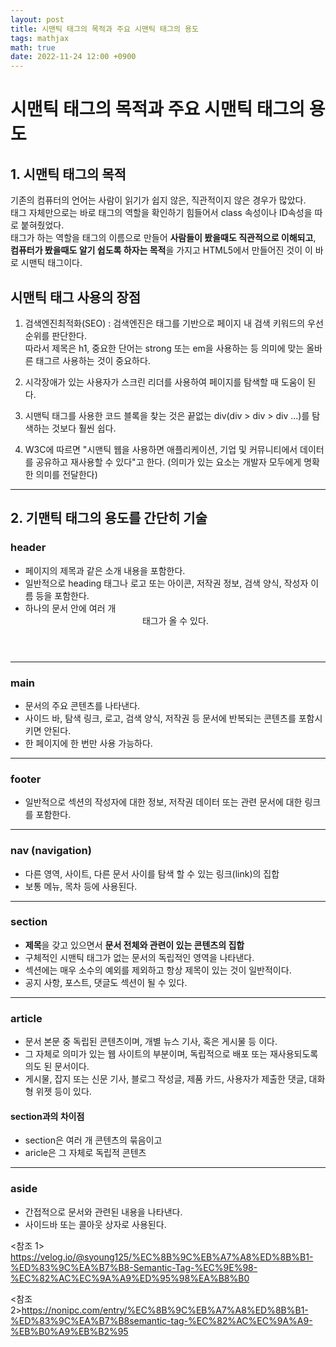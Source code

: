 ```yaml
---
layout: post
title: 시맨틱 태그의 목적과 주요 시맨틱 태그의 용도
tags: mathjax
math: true
date: 2022-11-24 12:00 +0900
---
```


# 시맨틱 태그의 목적과 주요 시맨틱 태그의 용도

## 1. 시맨틱 태그의 목적

기존의 컴퓨터의 언어는 사람이 읽기가 쉽지 않은, 직관적이지 않은 경우가 많았다.<br>
태그 자체만으로는 바로 태그의 역할을 확인하기 힘들어서 class 속성이나 ID속성을 따로 붙혀줬었다.<br>
태그가 하는 역할을 태그의 이름으로 만들어 **사람들이 봤을때도 직관적으로 이해되고**,
**컴퓨터가 봤을때도 알기 쉽도록 하자는 목적**을 가지고 HTML5에서 만들어진 것이 이 바로 시맨틱 태그이다.<br>


## 시맨틱 태그 사용의 장점

1. 검색엔진최적화(SEO) : 검색엔진은 태그를 기반으로 페이지 내 검색 키워드의 우선순위를 판단한다.<br>
따라서 제목은 h1, 중요한 단어는 strong 또는 em을 사용하는 등 의미에 맞는 올바른 태그르 사용하는 것이 중요하다.

2. 시각장애가 있는 사용자가 스크린 리더를 사용하여 페이지를 탐색할 때 도움이 된다.

3. 시맨틱 태그를 사용한 코드 블록을 찾는 것은 끝없는 div(div > div > div ...)를 탐색하는 것보다 훨씬 쉽다.

4. W3C에 따르면 "시맨틱 웹을 사용하면 애플리케이션, 기업 및 커뮤니티에서 데이터를 공유하고 재사용할 수 있다"고 한다. (의미가 있는 요소는 개발자 모두에게 명확한 의미를 전달한다)


---
## 2. 기맨틱 태그의 용도를 간단히 기술

### header

- 페이지의 제목과 같은 소개 내용을 포함한다.
- 일반적으로 heading 태그나 로고 또는 아이콘, 저작권 정보, 검색 양식, 작성자 이름 등을 포함한다.
- 하나의 문서 안에 여러 개<header> 태그가 올 수 있다.


---
### main

- 문서의 주요 콘텐츠를 나타낸다.
- 사이드 바, 탐색 링크, 로고, 검색 양식, 저작권 등 문서에 반복되는 콘텐츠를 포함시키면 안된다.
- 한 페이지에 한 번만 사용 가능하다.


---
### footer

- 일반적으로 섹션의 작성자에 대한 정보, 저작권 데이터 또는 관련 문서에 대한 링크를 포함한다.


---
### nav (navigation)

- 다른 영역, 사이트, 다른 문서 사이를 탐색 할 수 있는 링크(link)의 집합
- 보통 메뉴, 목차 등에 사용된다.


---
### section

- **제목**을 갖고 있으면서 **문서 전체와 관련이 있는 콘텐츠의 집합**
- 구체적인 시맨틱 태그가 없는 문서의 독립적인 영역을 나타낸다.
- 섹션에는 매우 소수의 예외를 제외하고 항상 제목이 있는 것이 일반적이다.
- 공지 사항, 포스트, 댓글도 섹션이 될 수 있다.


---
### article

- 문서 본문 중 독립된 콘텐츠이며, 개별 뉴스 기사, 혹은 게시물 등 이다.
- 그 자체로 의미가 있는 웹 사이트의 부분이며, 독립적으로 배포 또는 재사용되도록 의도 된 문서이다.
- 게시물, 잡지 또는 신문 기사, 블로그 작성글, 제품 카드, 사용자가 제출한 댓글, 대화형 위젯 등이 있다.

####  section과의 차이점
- section은 여러 개 콘텐츠의 묶음이고
- aricle은 그 자체로 독립적 콘텐츠

---
### aside

- 간접적으로 문서와 관련된 내용을 나타낸다.
- 사이드바 또는 콜아웃 상자로 사용된다.


<참조 1> https://velog.io/@syoung125/%EC%8B%9C%EB%A7%A8%ED%8B%B1-%ED%83%9C%EA%B7%B8-Semantic-Tag-%EC%9E%98-%EC%82%AC%EC%9A%A9%ED%95%98%EA%B8%B0

<참조 2>https://nonipc.com/entry/%EC%8B%9C%EB%A7%A8%ED%8B%B1-%ED%83%9C%EA%B7%B8semantic-tag-%EC%82%AC%EC%9A%A9-%EB%B0%A9%EB%B2%95